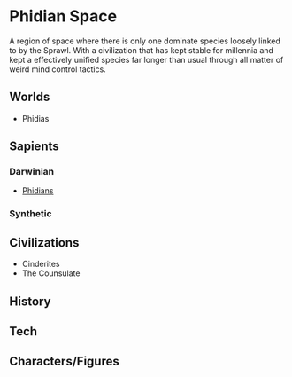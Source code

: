 # Phidian Space

A region of space where there is only one dominate species loosely linked to by the Sprawl.  With a civilization that has kept stable for millennia and kept a effectively unified species far longer than usual through all matter of weird mind control tactics.  

## Worlds
- Phidias

## Sapients

### Darwinian
- [Phidians](../../2_Sapients/Darwinian/Phidian.md)

### Synthetic

## Civilizations
- Cinderites
- The Counsulate

## History

## Tech

## Characters/Figures
